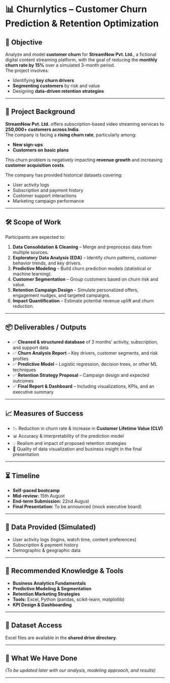 # 📊 Churnlytics – Customer Churn Prediction & Retention Optimization

## 🎯 Objective  
Analyze and model **customer churn** for **StreamNow Pvt. Ltd.**, a fictional digital content streaming platform, with the goal of reducing the **monthly churn rate by 15%** over a simulated 3-month period.  
The project involves:  
- Identifying **key churn drivers**  
- **Segmenting customers** by risk and value  
- Designing **data-driven retention strategies**  

---

## 📜 Project Background  
**StreamNow Pvt. Ltd.** offers subscription-based video streaming services to **250,000+ customers across India**.  
The company is facing a **rising churn rate**, particularly among:  
- **New sign-ups**  
- **Customers on basic plans**  

This churn problem is negatively impacting **revenue growth** and increasing **customer acquisition costs**.  

The company has provided historical datasets covering:  
- User activity logs  
- Subscription and payment history  
- Customer support interactions  
- Marketing campaign performance  

---

## 🛠 Scope of Work  
Participants are expected to:  
1. **Data Consolidation & Cleaning** – Merge and preprocess data from multiple sources.  
2. **Exploratory Data Analysis (EDA)** – Identify churn patterns, customer behavior trends, and key drivers.  
3. **Predictive Modeling** – Build churn prediction models (statistical or machine learning).  
4. **Customer Segmentation** – Group customers based on churn risk and value.  
5. **Retention Campaign Design** – Simulate personalized offers, engagement nudges, and targeted campaigns.  
6. **Impact Quantification** – Estimate potential revenue uplift and churn reduction.

---

## 📦 Deliverables / Outputs  
- ✅ **Cleaned & structured database** of 3 months’ activity, subscription, and support data  
- ✅ **Churn Analysis Report** – Key drivers, customer segments, and risk profiles  
- ✅ **Predictive Model** – Logistic regression, decision trees, or other ML techniques  
- ✅ **Retention Strategy Proposal** – Campaign design and expected outcomes  
- ✅ **Final Report & Dashboard** – Including visualizations, KPIs, and an executive summary  

---

## 📈 Measures of Success  
- 📉 Reduction in churn rate & increase in **Customer Lifetime Value (CLV)**  
- 📊 Accuracy & interpretability of the prediction model  
- 💡 Realism and impact of proposed retention strategies  
- 🎨 Quality of data visualization and business insight in the final presentation  

---

## ⏳ Timeline  
- **Self-paced bootcamp**  
- **Mid-review:** 15th August  
- **End-term Submission:** 22nd August  
- **Final Presentation:** To be announced (mock executive board)  

---

## 📂 Data Provided (Simulated)  
- User activity logs (logins, watch time, content preferences)  
- Subscription & payment history  
- Demographic & geographic data  

---

## 🧠 Recommended Knowledge & Tools  
- **Business Analytics Fundamentals**  
- **Predictive Modeling & Segmentation**  
- **Retention Marketing Strategies**  
- **Tools:** Excel, Python (pandas, scikit-learn, matplotlib)  
- **KPI Design & Dashboarding**  

---

## 📄 Dataset Access  
Excel files are available in the **shared drive directory**.  

---

## 📝 What We Have Done  
*(To be updated later with our analysis, modeling approach, and results)*  

---
